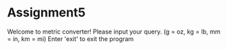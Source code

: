 # Assignment5
Welcome to metric converter! Please input your query. (g = oz, kg = lb, mm = in, km = mi) Enter 'exit' to exit the program
